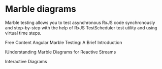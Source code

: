 # Marble diagrams

Marble testing allows you to test asynchronous RxJS code synchronously and step-by-step with the help of RxJS TestScheduler test utility and using virtual time steps.

<ResourceGroupTitle>Free Content</ResourceGroupTitle>
<BadgeLink colorScheme='yellow' badgeText='Read' href='https://www.altamira.ai/blog/angular-marble-testing-a-brief-introduction/'>Angular Marble Testing: A Brief Introduction</BadgeLink>

<BadgeLink colorScheme='yellow' badgeText='Read' href='https://medium.com/@jshvarts/read-marble-diagrams-like-a-pro-3d72934d3ef5'>IUnderstanding Marble Diagrams for Reactive Streams</BadgeLink>

<BadgeLink colorScheme='yellow' badgeText='Read' href='https://rxmarbles.com/#from'>Interactive Diagrams</BadgeLink>


